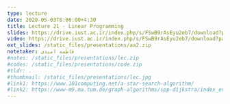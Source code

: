 ```yaml
---
type: lecture
date: 2020-05-03T8:00:00+4:30
title: Lecture 21 - Linear Programming
slides: https://drive.iust.ac.ir/index.php/s/FSwB9rAsEyu2eb7/download?path=%2FSlides&files=S21.pdf
video: https://drive.iust.ac.ir/index.php/s/FSwB9rAsEyu2eb7/download?path=%2FVideos&files=S21.mp4
ext_slides: /static_files/presentations/aa2.zip
notetaker: فاطمه امیدی
#notes: /static_files/presentations/lec.zip
#codes: /static_files/presentations/code.zip
#tldr: .
#thumbnail: /static_files/presentations/lec.jpg
#link1: https://www.101computing.net/a-star-search-algorithm/
#link2: https://www-m9.ma.tum.de/graph-algorithms/spp-dijkstra/index_en.html
---
```

